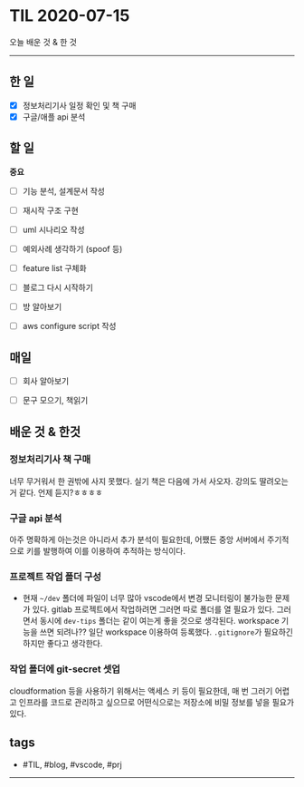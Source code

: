 # TIL 2020-07-15

오늘 배운 것 & 한 것

--------------------------

## 한 일
- [x] 정보처리기사 일정 확인 및 책 구매
- [x] 구글/애플 api 분석

## 할 일

**중요**
- [ ] 기능 분석, 설계문서 작성

- [ ] 재시작 구조 구현

- [ ] uml 시나리오 작성
- [ ] 예외사례 생각하기 (spoof 등)
- [ ] feature list 구체화
- [ ] 블로그 다시 시작하기
- [ ] 방 알아보기
- [ ] aws configure script 작성

## 매일
- [ ] 회사 알아보기
- [ ] 문구 모으기, 책읽기


## 배운 것 & 한것 

### 정보처리기사 책 구매

너무 무거워서 한 권밖에 사지 못했다. 실기 책은 다음에 가서 사오자.
강의도 딸려오는거 같다. 언제 듣지?ㅎㅎㅎㅎ

### 구글 api 분석
아주 명확하게 아는것은 아니라서 추가 분석이 필요한데, 어쨌든 중앙 서버에서 주기적으로 키를 발행하여 이를 이용하여 추적하는 방식이다.

### 프로젝트 작업 폴더 구성
- 현재 `~/dev` 폴더에 파일이 너무 많아 vscode에서 변경 모니터링이 불가능한 문제가 있다. gitlab 프로젝트에서 작업하려면 그러면 따로 폴더를 열 필요가 있다. 그러면서 동시에 `dev-tips` 폴더는 같이 여는게 좋을 것으로 생각된다. workspace 기능을 쓰면 되려나??
일단 workspace 이용하여 등록했다. `.gitignore`가 필요하긴 하지만 좋다고 생각한다.

### 작업 폴더에 git-secret 셋업

cloudformation 등을 사용하기 위해서는 액세스 키 등이 필요한데, 매 번 그러기 어렵고 인프라를 코드로 관리하고 싶으므로 어떤식으로는 저장소에 비밀 정보를 넣을 필요가 있다.

## tags
- \#TIL, \#blog, \#vscode, \#prj

--------------------------


 